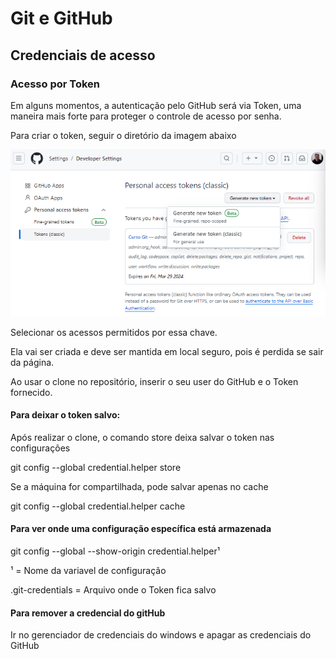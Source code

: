 # Git e GitHub
## Credenciais de acesso

### Acesso por Token

Em alguns momentos, a autenticação pelo GitHub será via Token, uma maneira mais forte para proteger o controle de acesso por senha.

Para criar o token, seguir o diretório da imagem abaixo

![Diretório](imagens/diretorio_token.png)

Selecionar os acessos permitidos por essa chave.

Ela vai ser criada e deve ser mantida em local seguro, pois é perdida se sair da página.

Ao usar o clone no repositório, inserir o seu user do GitHub e o Token fornecido.

#### Para deixar o token salvo:

Após realizar o clone, o comando store deixa salvar o token nas configurações

git config --global credential.helper store

Se a máquina for compartilhada, pode salvar apenas no cache

git config --global credential.helper cache

#### Para ver onde uma configuração específica está armazenada

git config --global --show-origin credential.helper¹ 

¹ = Nome da variavel de configuração

.git-credentials = Arquivo onde o Token fica salvo

#### Para remover a credencial do gitHub

Ir no gerenciador de credenciais do windows e apagar as credenciais do GitHub